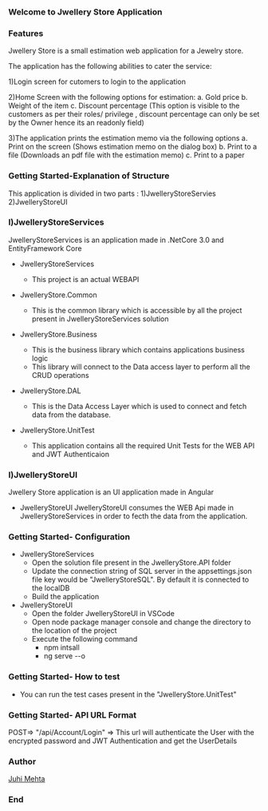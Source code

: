 
### Welcome to Jwellery Store Application
### Features
Jwellery Store is a small estimation web application for a Jewelry store.

The application has the following abilities to cater the service:

1)Login screen for cutomers to login to the application

2)Home Screen with the following options for estimation:
a. Gold price
b. Weight of the item
c. Discount percentage (This option is visible to the customers as per their roles/ privilege , discount percentage can only be set by the Owner hence its an readonly field)

3)The application prints the estimation memo via the following options
a. Print on the screen (Shows estimation memo on the dialog box)
b. Print to a file (Downloads an pdf file with the estimation memo)
c. Print to a paper 


### Getting Started-Explanation of Structure
This application is divided in two parts :
1)JwelleryStoreServies
2)JwelleryStoreUI

### I)JwelleryStoreServices
JwelleryStoreServices is an application made in .NetCore 3.0 and EntityFramework Core 

- JwelleryStoreServices
     -  This project is an actual WEBAPI
	  
- JwelleryStore.Common
     -  This is the common library which is accessible by all the project present in JwelleryStoreServices solution

- JwelleryStore.Business
     -  This is the business library which contains applications business logic
     -  This library will connect to the Data access layer to perform all the CRUD operations 

- JwelleryStore.DAL
   -  This is the Data Access Layer which is used to connect and fetch data from the database.
   

- JwelleryStore.UnitTest
   -  This application contains all the required Unit Tests for the WEB API and JWT Authenticaion

### I)JwelleryStoreUI
Jwellery Store application is an UI application made in Angular

- JwelleryStoreUI
JwelleryStoreUI consumes the WEB Api made in JwelleryStoreServices in order to fecth the data from the application.

### Getting Started- Configuration
- JwelleryStoreServices
    - Open the solution file present in the JwelleryStore.API folder
    - Update the connection string of SQL server in the appsettings.json file key would be "JwelleryStoreSQL". By default it is connected to the localDB
    - Build the application
- JwelleryStoreUI
    - Open the folder  JwelleryStoreUI in VSCode
    - Open node package manager console and change the directory to the location of the project
    - Execute the following command
     	 - npm intsall
    	 - ng serve --o
	
### Getting Started- How to test
 
  -  You can run the test cases present in the "JwelleryStore.UnitTest"

### Getting Started- API URL Format

POST=> "/api/Account/Login" => This url will authenticate the User with the encrypted password and JWT Authentication and get the UserDetails

### Author
[Juhi Mehta](http://linkedin.com/in/juhi-menta-6b515b57/)



### End
